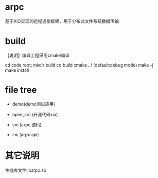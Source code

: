 # arpc
  基于XIO实现的远程通信框架，用于分布式文件系统数据传输

#                    build
【说明】编译工程采用cmake编译

cd code root;
mkdir build
cd build
cmake ../    (default:debug mode)
make -j
make install


#                    file tree
* demo(demo测试应用)

* open_src (开源代码xio)

* src (arpc 源码)

* inc (arpc api)

# 其它说明
生成库文件libarpc.so
